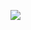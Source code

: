 
<!--
**neruneru-tigaku/neruneru-tigaku** is a ✨ _special_ ✨ repository because its `README.md` (this file) appears on your GitHub profile.

Here are some ideas to get you started:

- 🔭 I’m currently working on ...
- 🌱 I’m currently learning ...
- 👯 I’m looking to collaborate on ...
- 🤔 I’m looking for help with ...
- 💬 Ask me about ...
- 📫 How to reach me: ...
- 😄 Pronouns: ...
- ⚡ Fun fact: ...
-->


[![](https://github-readme-streak-stats.herokuapp.com/?user=neruneru-tigaku&theme=highcontrast)](https://github-readme-streak-stats.herokuapp.com/?user=neruneru-tigaku&theme=highcontrast)


